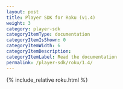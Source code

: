 ```yaml
---
layout: post
title: Player SDK for Roku (v1.4)
weight: 3
category: player-sdk
categoryItemType: documentation
categoryItemIsShown: 0
categoryItemWidth: 6
categoryItemDescription:
categoryItemLabel: Read the documentation
permalink: /player-sdk/roku/1.4/
---
```

{% include_relative roku.html  %}